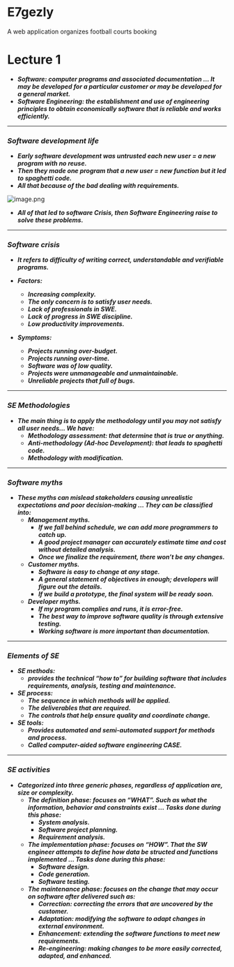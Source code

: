 # E7gezly
A web application organizes football courts booking
# Lecture 1

- ***Software: computer programs and associated documentation … It may be developed for a particular customer or may be developed for a general market.***
- ***Software Engineering: the establishment and use of engineering principles to obtain economically software that is reliable and works efficiently.***

---

### ***Software development life***

- ***Early software development was untrusted each new user = a new program with no reuse.***
- ***Then they made one program that a new user = new function but it led to spaghetti code.***
- ***All that because of the bad dealing with requirements.***

![image.png](attachment:d90fb0aa-6a87-4aa0-9862-f74005d52f06:image.png)

- ***All of that led to software Crisis, then Software Engineering raise to solve these problems.***

---

### *Software crisis*

- ***It refers to difficulty of writing correct, understandable and verifiable programs.***

- ***Factors:***
    - ***Increasing complexity.***
    - ***The only concern is to satisfy user needs.***
    - ***Lack of professionals in SWE.***
    - ***Lack of progress in SWE discipline.***
    - ***Low productivity improvements.***

- ***Symptoms:***
    - ***Projects running over-budget.***
    - ***Projects running over-time.***
    - ***Software was of low quality.***
    - ***Projects were unmanageable and unmaintainable.***
    - ***Unreliable projects that full of bugs.***

---

### *SE Methodologies*

- ***The main thing is to apply the methodology until you may not satisfy all user needs… We have:***
    - ***Methodology assessment: that determine that is true or anything.***
    - ***Anti-methodology (Ad-hoc Development): that leads to spaghetti code.***
    - ***Methodology with modification.***

---

### ***Software myths***

- ***These myths can mislead stakeholders causing unrealistic expectations and poor decision-making … They can be classified into:***
    - ***Management myths.***
        - ***If we fall behind schedule, we can add more programmers to catch up.***
        - ***A good project manager can accurately estimate time and cost without detailed analysis.***
        - ***Once we finalize the requirement, there won’t be any changes.***
    - ***Customer myths.***
        - ***Software is easy to change at any stage.***
        - ***A general statement of objectives in enough; developers will figure out the details.***
        - ***If we build a prototype, the final system will be ready soon.***
    - ***Developer myths.***
        - ***If my program complies and runs, it is error-free.***
        - ***The best way to improve software quality is through extensive testing.***
        - ***Working software is more important than documentation.***

---

### ***Elements of SE***

- ***SE methods:***
    - ***provides the technical “how to” for building software that includes requirements, analysis, testing and maintenance.***
- ***SE process:***
    - ***The sequence in which methods will be applied.***
    - ***The deliverables that are required.***
    - ***The controls that help ensure quality and coordinate change.***
- ***SE tools:***
    - ***Provides automated and semi-automated support for methods and process.***
    - ***Called computer-aided software engineering CASE.***

---

### ***SE activities***

- ***Categorized into three generic phases, regardless of application are, size or complexity.***
    - ***The definition phase: focuses on “WHAT”. Such as what the information, behavior and constraints exist … Tasks done during this phase:***
        - ***System analysis.***
        - ***Software project planning.***
        - ***Requirement analysis.***
    - ***The implementation phase: focuses on “HOW”. That the SW engineer attempts to define how data be structed and functions implemented … Tasks done during this phase:***
        - ***Software design.***
        - ***Code generation.***
        - ***Software testing.***
    - ***The maintenance phase: focuses on the change that may occur on software after delivered such as:***
        - ***Correction: correcting the errors that are uncovered by the customer.***
        - ***Adaptation: modifying the software to adapt changes in external environment.***
        - ***Enhancement: extending the software functions to meet new requirements.***
        - ***Re-engineering: making changes to be more easily corrected, adapted, and enhanced.***
